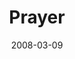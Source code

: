 ---
layout: message
category: message
series: "Consumed"
title: "Prayer"
date: 2008-03-09
video-description: "Gary Haugen discusses how prayer has been the foundation for the work of International Justice Mission."
video-title: "Consumed (Week Five)"
video: "http://s3.amazonaws.com/crossroadsvideomessages/consumed5.mp4"
video-poster: "https://www.crossroads.net/uploadedfiles/garyhaugen.jpg"
audio-description: "Gary Haugen discusses how prayer has been the foundation for the work of International Justice Mission."
audio: "http://s3.amazonaws.com/crossroadsaudiomessages/Consumed5-030908.mp3"
audio-title: "Consumed (Week Five)"
audio-duration: "48:12"
---